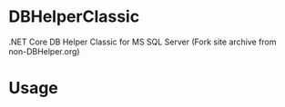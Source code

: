 # DBHelperClassic
.NET Core DB Helper Classic for MS SQL Server (Fork site archive from non-DBHelper.org)


# Usage
